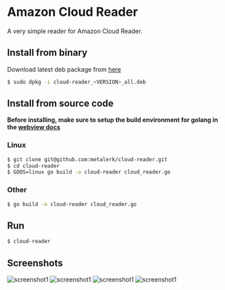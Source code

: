 # Amazon Cloud Reader

A very simple reader for Amazon Cloud Reader.

## Install from binary

Download latest deb package from [here](https://github.com/metalerk/cloud-reader/releases/latest)

```sh
$ sudo dpkg -i cloud-reader_<VERSION>_all.deb
```

## Install from source code

**Before installing, make sure to setup the build environment for golang in the 
[webview docs](https://github.com/webview/webview_go/blob/master/README.md)**

### Linux

```sh
$ git clone git@github.com:metalerk/cloud-reader.git
$ cd cloud-reader
$ GOOS=linux go build -o cloud-reader cloud_reader.go
```

### Other

```sh
$ go build -o cloud-reader cloud_reader.go
```

## Run

```sh
$ cloud-reader
```

## Screenshots

![screenshot1](https://i.imgur.com/SZhjZA5.png)
![screenshot1](https://i.imgur.com/0weXE1d.png)
![screenshot1](https://i.imgur.com/wbZgKQH.png)
![screenshot1](https://i.imgur.com/KXBxEjD.png)
